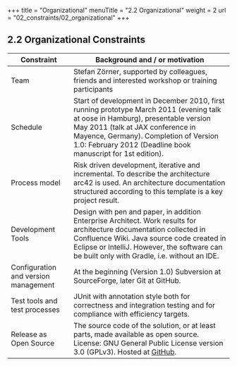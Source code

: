 +++
title = "Organizational"
menuTitle = "2.2 Organizational"
weight = 2
url = "02_constraints/02_organizational"
+++

## 2.2 Organizational Constraints

|  Constraint | Background and / or motivation |
|-------------------------------|--------------------------------|
| Team   | Stefan Zörner, supported by colleagues, friends and interested workshop or training participants                       |
| Schedule | Start of development in December 2010, first running prototype March 2011 (evening talk at oose in Hamburg), presentable version May 2011 (talk at JAX conference in Mayence, Germany). Completion of Version 1.0: February 2012 (Deadline book manuscript for 1st edition). |
| Process model | Risk driven development, iterative and incremental. To describe the architecture arc42 is used. An architecture documentation structured according to this template is a key project result. |
| Development Tools | Design with pen and paper, in addition Enterprise Architect. Work results for architecture documentation collected in Confluence Wiki. Java source code created in Eclipse or IntelliJ. However, the software can be built only with Gradle, i.e. without an IDE.           |
| Configuration and version management | At the beginning (Version 1.0) Subversion at SourceForge, later Git at GitHub.           |
| Test tools and test processes | JUnit with annotation style both for correctness and integration testing and for compliance with efficiency targets.           |
| Release as Open Source | The source code of the solution, or at least parts, made available as open source. License: GNU General Public License version 3.0 (GPLv3). Hosted at [GitHub](https://github.com/DokChess/).          |
